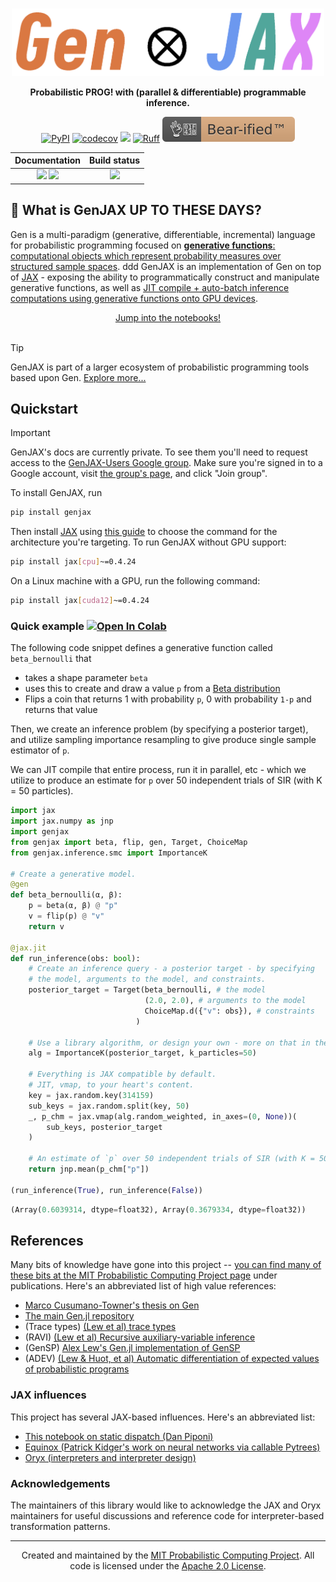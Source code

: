 <br>
<p align="center">
<img width="500px" src="./docs/assets/img/logo.png"/>
</p>
<p align="center">
  <strong>
    Probabilistic PROG! with (parallel & differentiable) programmable inference.
  </strong>
</p>

<div align="center">

[![PyPI](https://img.shields.io/pypi/v/genjax)](https://pypi.org/project/GenJAX/)
[![codecov](https://codecov.io/gh/chi-collective/genjax/graph/badge.svg?token=I9TAV92KN7)](https://codecov.io/gh/chi-collective/genjax)
[![][jax_badge]](https://github.com/google/jax)
[![Ruff](https://img.shields.io/endpoint?url=https://raw.githubusercontent.com/astral-sh/ruff/main/assets/badge/v2.json)](https://github.com/astral-sh/ruff)
[![Public API: beartyped](https://raw.githubusercontent.com/beartype/beartype-assets/main/badge/bear-ified.svg?style=flat-square)](https://beartype.readthedocs.io)

| **Documentation** |          **Build status**          |
| :---------------: | :--------------------------------: |
| [![](https://img.shields.io/badge/docs-stable-blue.svg?style=flat-square)](https://genjax.gen.dev/) [![](https://img.shields.io/badge/jupyter-%23FA0F00.svg?style=flat-square&logo=jupyter&logoColor=white)][cookbook] | [![][main_build_action_badge]][main_build_status_url] |

</div>

## 🔎 What is GenJAX UP TO THESE DAYS?

Gen is a multi-paradigm (generative, differentiable, incremental) language for probabilistic programming focused on [**generative functions**: computational objects which represent probability measures over structured sample spaces](https://genjax.gen.dev/cookbook/active/intro.html#generative-functions).
ddd
GenJAX is an implementation of Gen on top of [JAX](https://github.com/google/jax) - exposing the ability to programmatically construct and manipulate generative functions, as well as [JIT compile + auto-batch inference computations using generative functions onto GPU devices](https://jax.readthedocs.io/en/latest/jax-101/02-jitting.html).

<div align="center">
<a href="https://genjax.gen.dev/cookbook/">Jump into the notebooks!</a>
<br>
<br>
</div>

> [!TIP]
> GenJAX is part of a larger ecosystem of probabilistic programming tools based upon Gen. [Explore more...](https://www.gen.dev/)

## Quickstart

> [!IMPORTANT]
> GenJAX's docs are currently private. To see them you'll need to request access to the
> [GenJAX-Users Google group](https://groups.google.com/a/chi-fro.org/g/genjax-users/about). Make
> sure you're signed in to a Google account, visit [the group's
> page](https://groups.google.com/a/chi-fro.org/g/genjax-users/about), and click "Join group".

To install GenJAX, run

```bash
pip install genjax
```

Then install [JAX](https://github.com/google/jax) using [this
guide](https://jax.readthedocs.io/en/latest/installation.html) to choose the command for the
architecture you're targeting. To run GenJAX without GPU support:

```sh
pip install jax[cpu]~=0.4.24
```

On a Linux machine with a GPU, run the following command:

```sh
pip install jax[cuda12]~=0.4.24
```

### Quick example [![Open In Colab](https://colab.research.google.com/assets/colab-badge.svg)](https://console.cloud.google.com/vertex-ai/colab/notebooks?project=probcomp-caliban&activeNb=projects%2Fprobcomp-caliban%2Flocations%2Fus-west1%2Frepositories%2F09be0f8e-ccfd-4d34-a029-fed94d455c48)


The following code snippet defines a generative function called `beta_bernoulli` that

- takes a shape parameter `beta`
- uses this to create and draw a value `p` from a [Beta
  distribution](https://en.wikipedia.org/wiki/Beta_distribution)
- Flips a coin that returns 1 with probability `p`, 0 with probability `1-p` and
  returns that value

Then, we create an inference problem (by specifying a posterior target), and utilize sampling
importance resampling to give produce single sample estimator of `p`.

We can JIT compile that entire process, run it in parallel, etc - which we utilize to produce an estimate for `p`
over 50 independent trials of SIR (with K = 50 particles).

```python
import jax
import jax.numpy as jnp
import genjax
from genjax import beta, flip, gen, Target, ChoiceMap
from genjax.inference.smc import ImportanceK

# Create a generative model.
@gen
def beta_bernoulli(α, β):
    p = beta(α, β) @ "p"
    v = flip(p) @ "v"
    return v

@jax.jit
def run_inference(obs: bool):
    # Create an inference query - a posterior target - by specifying
    # the model, arguments to the model, and constraints.
    posterior_target = Target(beta_bernoulli, # the model
                              (2.0, 2.0), # arguments to the model
                              ChoiceMap.d({"v": obs}), # constraints
                            )

    # Use a library algorithm, or design your own - more on that in the docs!
    alg = ImportanceK(posterior_target, k_particles=50)

    # Everything is JAX compatible by default.
    # JIT, vmap, to your heart's content.
    key = jax.random.key(314159)
    sub_keys = jax.random.split(key, 50)
    _, p_chm = jax.vmap(alg.random_weighted, in_axes=(0, None))(
        sub_keys, posterior_target
    )

    # An estimate of `p` over 50 independent trials of SIR (with K = 50 particles).
    return jnp.mean(p_chm["p"])

(run_inference(True), run_inference(False))
```

```python
(Array(0.6039314, dtype=float32), Array(0.3679334, dtype=float32))
```

## References

Many bits of knowledge have gone into this project -- [you can find many of these bits at the MIT Probabilistic Computing Project page](http://probcomp.csail.mit.edu/) under publications. Here's an abbreviated list of high value references:

- [Marco Cusumano-Towner's thesis on Gen][marco_thesis]
- [The main Gen.jl repository][gen_jl]
- (Trace types) [(Lew et al) trace types][trace_types]
- (RAVI) [(Lew et al) Recursive auxiliary-variable inference][ravi]
- (GenSP) [Alex Lew's Gen.jl implementation of GenSP][gen_sp]
- (ADEV) [(Lew & Huot, et al) Automatic differentiation of expected values of probabilistic programs][adev]

### JAX influences

This project has several JAX-based influences. Here's an abbreviated list:

- [This notebook on static dispatch (Dan Piponi)][effect_handling_interp]
- [Equinox (Patrick Kidger's work on neural networks via callable Pytrees)][equinox]
- [Oryx (interpreters and interpreter design)][oryx]

### Acknowledgements

The maintainers of this library would like to acknowledge the JAX and Oryx maintainers for useful discussions and reference code for interpreter-based transformation patterns.

---

<div align="center">
Created and maintained by the <a href="http://probcomp.csail.mit.edu/">MIT Probabilistic Computing Project</a>. All code is licensed under the <a href="LICENSE">Apache 2.0 License</a>.
</div>

[actions]: https://github.com/chi-collective/genjax/actions
[adev]: https://arxiv.org/abs/2212.06386
[cookbook]: https://genjax.gen.dev/cookbook/
[coverage_badge]: https://github.com/chi-collective/genjax/coverage.svg
[effect_handling_interp]: https://colab.research.google.com/drive/1HGs59anVC2AOsmt7C4v8yD6v8gZSJGm6#scrollTo=ukjVJ2Ls_6Q3
[equinox]: https://github.com/patrick-kidger/equinox
[gen_jl]: https://github.com/probcomp/Gen.jl
[gen_sp]: https://github.com/probcomp/GenSP.jl
[jax_badge]: https://img.shields.io/badge/JAX-Accelerated-9cf.svg?style=flat-square&logo=data:image/png;base64,iVBORw0KGgoAAAANSUhEUgAAAC0AAAAaCAYAAAAjZdWPAAAIx0lEQVR42rWWBVQbWxOAkefur%2B7u3les7u7F3ZIQ3N2tbng8aXFC0uAuKf2hmlJ3AapIgobMv7t0w%2Ba50JzzJdlhlvNldubeq%2FY%2BXrTS1z%2B6sttrKfQOOY4ns13ecFImb47pVvIkukNe4y3Junr1kSZ%2Bb3Na248tx7rKiHlPo6Ryse%2F11NKQuk%2FV3tfL52yHtXm8TGYS1wk4J093wrPQPngRJH9HH1x2fAjMhcIeIaXKQCmd2Gn7IqSvG83BueT0CMkTyESUqm3vRRggTdOBIb1HFDaNl8Gdg91AFGkO7QXe8gJInpoDjEXC9gbhtWH3rjZ%2F9yK6t42Y9zyiC1iLhZA8JQe4eqKXklrJF0MqfPv2bc2wzPZjpnEyMEVlEZCKQzYCJhE8QEtIL1RaXEVFEGmEaTn96VuLDzWflLFbgvqUec3BPVBmeBnNwUiakq1I31UcPaTSR8%2B1LnditsscaB2A48K6D9SoZDD2O6bELvA0JGhl4zIYZzcWtD%2BMfdvdHNsDOHciXwBPN18lj7sy79qQCTNK3nxBZXakqbZFO2jHskA7zBs%2BJhmDmr0RhoadIZjYxKIVHpCZngPMZUKoQKrfEoz1PfZZdKAe2CvP4XnYE8k2LLMdMumwrLaNlomyVqK0UdwN%2BD7AAz73dYBpPg6gPiCN8TXFHCI2s7AWYesJgTabD%2FS5uXDTuwVaAvvghncTdk1DYGkL0daAs%2BsLiutLrn0%2BRMNXpunC7mgkCpshfbw4OhrUvMkYo%2F0c4XtHS1waY4mlG6To8oG1TKjs78xV5fAkSgqcZSL0GoszfxEAW0fUludRNWlIhGsljzVjctr8rJOkCpskKaDYIlgkVoCmF0kp%2FbW%2FU%2F%2B8QNdXPztbAc4kFxIEmNGwKuI9y5gnBMH%2BakiZxlfGaLP48kyj4qPFkeIPh0Q6lt861zZF%2BgBpDcAxT3gEOjGxMDLQRSn9XaDzPWdOstkEN7uez6jmgLOYilR7NkFwLh%2B4G0SQMnMwRp8jaCrwEs8eEmFW2VsNd07HQdP4TgWxNTYcFcKHPhRYFOWLfJJBE5FefTQsWiKRaOw6FBr6ob1RP3EoqdbHsWFDwAYvaVI28DaK8AHs51tU%2BA3Z8CUXvZ1jnSR7SRS2SnwKw4O8B1rCjwrjgt1gSrjXnWhBxjD0Hidm4vfj3e3riUP5PcUCYlZxsYFDK41XnLlUANwVeeILFde%2BGKLhk3zgyZNeQjcSHPMEKSyPPQKfIcKfIqCf8yN95MGZZ1bj98WJ%2BOorQzxsPqcYdX9orw8420jBQNfJVVmTOStEUqFz5dq%2F2tHUY3LbjMh0qYxCwCGxRep8%2FK4ZnldzuUkjJLPDhkzrUFBoHYBjk3odtNMYoJVGx9BG2JTNVehksmRaGUwMbYQITk3Xw9gOxbNoGaA8RWjwuQdsXdGvpdty7Su2%2Fqn0qbzWsXYp0nqVpet0O6zzugva1MZHUdwHk9G8aH7raHua9AIxzzjxDaw4w4cpvEQlM84kwdI0hkpsPpcOtUeaVM8hQT2Qtb4ckUbaYw4fXzGAqSVEd8CGpqamj%2F9Q2pPX7miW0NlHlDE81AxLSI2wyK6xf6vfrcgEwb0PAtPaHM1%2BNXzGXAlMRcUIrMpiE6%2Bxv0cyxSrC6FmjzvkWJE3OxpY%2BzmpsANFBxK6RuIJvXe7bUHNd4zfCwvPPh9unSO%2BbIL2JY53QDqvdbsEi2%2BuwEEHPsfFRdOqjHcjTaCLmWdBewtKzHEwKZynSGgtTaSqx7dwMeBLRhR1LETDhu76vgTFfMLi8zc8F7hoRPpAYjAWCp0Jy5dzfSEfltGU6M9oVCIATnPoGKImDUJNfK0JS37QTc9yY7eDKzIX5wR4wN8RTya4jETAvZDCmFeEPwhNXoOlQt5JnRzqhxLZBpY%2BT5mZD3M4MfLnDW6U%2Fy6jkaDXtysDm8vjxY%2FXYnLebkelXaQtSSge2IhBj9kjMLF41duDUNRiDLHEzfaigsoxRzWG6B0kZ2%2BoRA3dD2lRa44ZrM%2FBW5ANziVApGLaKCYucXOCEdhoew5Y%2Btu65VwJqxUC1j4lav6UwpIJfnRswQUIMawPSr2LGp6WwLDYJ2TwoMNbf6Tdni%2FEuNvAdEvuUZAwFERLVXg7pg9xt1djZgqV7DmuHFGQI9Sje2A9dR%2FFDd0osztIRYnln1hdW1dff%2B1gtNLN1u0ViZy9BBlu%2BzBNUK%2BrIaP9Nla2TG%2BETHwq2kXzmS4XxXmSVan9KMYUprrbgFJqCndyIw9fgdh8dMvzIiW0sngbxoGlniN6LffruTEIGE9khBw5T2FDmWlTYqrnEPa7aF%2FYYcPYiUE48Ul5jhP82tj%2FiESyJilCeLdQRpod6No3xJNNHeZBpOBsiAzm5rg2dBZYSyH9Hob0EOFqqh3vWOuHbFR5eXcORp4OzwTUA4rUzVfJ4q%2FIa1GzCrzjOMxQr5uqLAWUOwgaHOphrgF0r2epYh%2FytdjBmUAurfM6CxruT3Ee%2BDv2%2FHAwK4RUIPskqK%2Fw4%2FR1F1bWfHjbNiXcYl6RwGJcMOMdXZaEVxCutSN1SGLMx3JfzCdlU8THZFFC%2BJJuB2964wSGdmq3I2FEcpWYVfHm4jmXd%2BRn7agFn9oFaWGYhBmJs5v5a0LZUjc3Sr4Ep%2FmFYlX8OdLlFYidM%2B731v7Ly4lfu85l3SSMTAcd5Bg2Sl%2FIHBm3RuacVx%2BrHpFcWjxztavOcOBcTnUhwekkGlsfWEt2%2FkHflB7WqKomGvs9F62l7a%2BRKQQQtRBD9VIlZiLEfRBRfQEmDb32cFQcSjznUP3um%2FkcbV%2BjmNEvqhOQuonjoQh7QF%2BbK811rduN5G6ICLD%2BnmPbi0ur2hrDLKhQYiwRdQrvKjcp%2F%2BL%2BnTz%2Fa4FgvmakvluPMMxbL15Dq5MTYAhOxXM%2FmvEpsoWmtfP9RxnkAIAr%2F5pVxqPxH93msKodRSXIct2l0OU0%2FL4eY506L%2B3GyJ6UMEZfjjCDbysNcWWmFweJP0Jz%2FA0g2gk80pGkYAAAAAElFTkSuQmCC
[main_build_action_badge]: https://github.com/chi-collective/genjax/actions/workflows/ci.yml/badge.svg?style=flat-square&branch=main
[main_build_status_url]: https://github.com/chi-collective/genjax/actions/workflows/ci.yml?query=branch%3Amain
[marco_thesis]: https://www.mct.dev/assets/mct-thesis.pdf
[oryx]: https://github.com/jax-ml/oryx
[ravi]: https://arxiv.org/abs/2203.02836
[trace_types]: https://dl.acm.org/doi/10.1145/3371087
